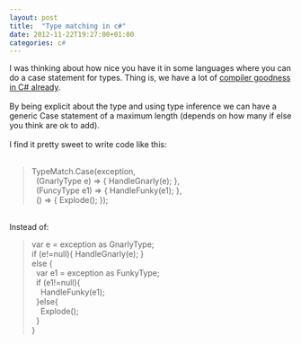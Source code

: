 ```yaml
---
layout: post
title:  "Type matching in c#"
date: 2012-11-22T19:27:00+01:00
categories: c#
---
```


I was thinking about how nice you have it in some languages where you can do a case statement for types. Thing is, we have a lot of <a href="https://gist.github.com/4132433">compiler goodness in C# already</a>.<br><br>
By being explicit about the type and using type inference we can have a generic Case statement of a maximum length (depends on how many if else you think are ok to add).<br><br>
I find it pretty sweet to write code like this:<br><br><blockquote class="tr_bq">
TypeMatch.Case(exception,<br>
  (GnarlyType e) =&gt; { HandleGnarly(e); },<br>
  (FuncyType e1) =&gt; { HandleFunky(e1); },<br>
  () =&gt; { Explode(); });</blockquote>
<br>
Instead of:<br><blockquote class="tr_bq">
var e = exception as GnarlyType;<br>
if (e!=null){ HandleGnarly(e); }<br>
else {<br>
  var e1 = exception as FunkyType;<br>
  if (e1!=null){<br>
    HandleFunky(e1);<br>
  }else{<br>
    Explode();<br>
  }<br>
}</blockquote>
<div style="clear: both;"></div>